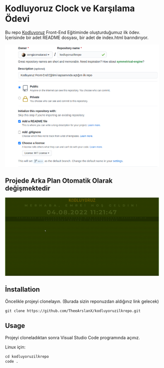 # Kodluyoruz Clock ve Karşılama Ödevi

Bu repo [Kodluyoruz](https://www.kodluyoruz.org/) Front-End Eğitiminde oluşturduğumuz ilk ödev. İçerisinde bir adet README dosyası, bir adet de index.html barındırıyor.

![github](https://raw.githubusercontent.com/Kodluyoruz/taskforce/main/git/odev1/figures/github.png) 


## Projede Arka Plan Otomatik Olarak değişmektedir

![github](img\GIF.gif) 


## İnstallation

Öncelikle projeyi clonelayın. (Burada sizin reponuzdan aldığınız link gelecek)

```
git clone https://github.com/TheeArslanX/kodluyoruzilkrepo.git
```



## Usage

Projeyi cloneladıktan sonra Visual Studio Code programında açınız.

Linux için:

```
cd kodluyoruzilkrepo
code .
```
